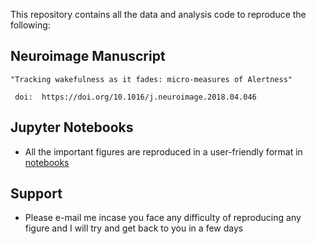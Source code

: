 This repository contains all the data and analysis code to reproduce the following:

## Neuroimage Manuscript 
``` "Tracking wakefulness as it fades: micro-measures of Alertness" ```

```  doi:  https://doi.org/10.1016/j.neuroimage.2018.04.046 ```    

## Jupyter Notebooks
* All the important figures are reproduced in a user-friendly format in [notebooks](https://github.com/SridharJagannathan/Jagannathan_Neuroimage2018/tree/master/Scripts/notebooks)

## Support
* Please e-mail me incase you face any difficulty of reproducing any figure and I will try and get back to you in a few days
